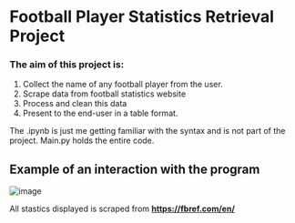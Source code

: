 # Football Player Statistics Retrieval Project
### The aim of this project is: <br />
1. Collect the name of any football player from the user. <br />
2. Scrape data from football statistics website <br />
3. Process and clean this data<br />
4. Present to the end-user in a table format. <br />

The .ipynb is just me getting familiar with the syntax and is not part of the project.
Main.py holds the entire code. 

## Example of an interaction with the program
![image](https://github.com/AndyKaspe07/players-fouls-history/assets/138991626/db5f5cd4-cd77-4353-b806-c6a5cc52c255)

All stastics displayed is scraped from **https://fbref.com/en/**
